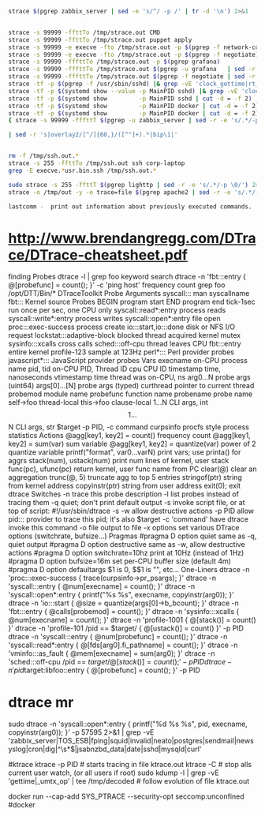 ```sh
strace $(pgrep zabbix_server | sed -e 's/^/ -p /' | tr -d '\n') 2>&1


strace -s 99999 -ffttTo /tmp/strace.out CMD
strace -s 99999 -ffttTo /tmp/strace.out puppet apply                                   --modulepath=/puppet-envs/modules --config /workdir/shared/puppet.conf -e ""
strace -s 99999 -e execve -fto /tmp/strace.out -p $(pgrep -f network-config-tui.sh)
strace -s 99999 -e execve -fto /tmp/strace.out -p $(pgrep -f negotiate)
strace -s 99999 -fffttTo /tmp/strace.out -p $(pgrep grafana)
strace -s 99999 -fffttTo /tmp/strace.out $(pgrep -u grafana   | sed -r -e 's/.*/-p \0/')
strace -s 99999 -fffttTo /tmp/strace.out $(pgrep -f negotiate | sed -r -e 's/.*/-p \0/')
strace -tf -p $(pgrep -f /usr/sbin/sshd) |& grep -vE 'clock_gettime|rt_sigprocmask' | grep -F / | grep -E open\|execve
strace -tf -p $(systemd show --value -p MainPID sshd) |& grep -vE 'clock_gettime|rt_sigprocmask' | grep -F / | grep -E open\|execve
strace -tf -p $(systemd show         -p MainPID sshd | cut -d = -f 2) |& grep -vE 'clock_gettime|rt_sigprocmask' | grep -F / | grep -E open\|execve
strace -tf -p $(systemd show         -p MainPID docker | cut -d = -f 2) |& grep -vE 'clock_gettime|rt_sigprocmask' | grep -F / | grep -E open\|execve
strace -tf -p $(systemd show         -p MainPID docker | cut -d = -f 2) |& grep -vE 'clock_gettime|rt_sigprocmask' | grep -F / | grep -E open\|execve | grep -E 'jks|cacert'
{ strace -s 99999 -fffttT $(pgrep -u zabbix_server | sed -r -e 's/.*/-p \0/') |& tee -a /tmp/strace.out; } &>/dev/null </dev/null  &

| sed -r 's|overlay2/[^/]{60,}/([^"]+).*|bip\1|'


rm -f /tmp/ssh.out.* 
strace -s 255 -ffttTo /tmp/ssh.out ssh corp-laptop
grep -E execve.*usr.bin.ssh /tmp/ssh.out.*

sudo strace -s 255 -ffttT $(pgrep lighttp | sed -r -e 's/.*/-p \0/') 2>&1 | grep zabbixweb
strace -o /tmp/out -y -e trace=file $(pgrep apache2 | sed -r -e 's/.*/-p \0/')

lastcomm -  print out information about previously executed commands.
```

# http://www.brendangregg.com/DTrace/DTrace-cheatsheet.pdf
finding Probes
dtrace -l | grep foo keyword search
dtrace -n 'fbt:::entry { @[probefunc] = count(); }' -c 'ping host'
frequency count
grep foo /opt/DTT/Bin/* DTraceToolkit
Probe Arguments
syscall::: man syscallname
fbt::: Kernel source
Probes
BEGIN program start
END program end
tick-1sec run once per sec, one CPU only
syscall::read*:entry process reads
syscall::write*:entry process writes
syscall::open*:entry file open
proc:::exec-success process create
io:::start,io:::done disk or NFS I/O request
lockstat:::adaptive-block blocked thread acquired kernel mutex
sysinfo:::xcalls cross calls
sched:::off-cpu thread leaves CPU
fbt:::entry entire kernel
profile-123 sample at 123Hz
perl*::: Perl provider probes
javascript*::: JavaScript provider probes
Vars
execname on-CPU process name
pid, tid on-CPU PID, Thread ID
cpu CPU ID
timestamp time, nanoseconds
vtimestamp time thread was on-CPU, ns
arg0...N probe args (uint64)
args[0]...[N] probe args (typed)
curthread pointer to current thread
probemod module name
probefunc function name
probename probe name
self->foo thread-local
this->foo clause-local
$1...$N CLI args, int
$$1...$$N CLI args, str
$target -p PID, -c command
curpsinfo procfs style process statistics
Actions
@agg[key1, key2] = count() frequency count
@agg[key1, key2] = sum(var) sum variable
@agg[key1, key2] = quantize(var) power of 2 quantize variable
printf("format", var0...varN) print vars; use printa() for aggrs
stack(num), ustack(num) print num lines of kernel, user stack
func(pc), ufunc(pc) return kernel, user func name from PC
clear(@) clear an aggregation
trunc(@, 5) truncate agg to top 5 entries
stringof(ptr) string from kernel address
copyinstr(ptr) string from user address
exit(0); exit dtrace
Switches
-n trace this probe description
-l list probes instead of tracing them
-q quiet; don't print default output
-s <file> invoke script file, or at top of script: #!/usr/sbin/dtrace -s
-w allow destructive actions
-p PID allow pid::: provider to trace this pid; it's also $target
-c 'command' have dtrace invoke this command
-o file output to file
-x options set various DTrace options (switchrate, bufsize…)
Pragmas
#pragma D option quiet same as -q, quiet output
#pragma D option destructive same as -w, allow destructive actions
#pragma D option switchrate=10hz print at 10Hz (instead of 1Hz)
#pragma D option bufsize=16m set per-CPU buffer size (default 4m)
#pragma D option defaultargs $1 is 0, $$1 is "", etc…
One-Liners
dtrace -n 'proc:::exec-success { trace(curpsinfo->pr_psargs); }'
dtrace -n 'syscall:::entry { @num[execname] = count(); }'
dtrace -n 'syscall::open*:entry { printf("%s %s", execname, copyinstr(arg0)); }'
dtrace -n 'io:::start { @size = quantize(args[0]->b_bcount); }'
dtrace -n 'fbt:::entry { @calls[probemod] = count(); }'
dtrace -n 'sysinfo:::xcalls { @num[execname] = count(); }'
dtrace -n 'profile-1001 { @[stack()] = count() }'
dtrace -n 'profile-101 /pid == $target/ { @[ustack()] = count() }' -p PID
dtrace -n 'syscall:::entry { @num[probefunc] = count(); }'
dtrace -n 'syscall::read*:entry { @[fds[arg0].fi_pathname] = count(); }'
dtrace -n 'vminfo:::as_fault { @mem[execname] = sum(arg0); }'
dtrace -n 'sched:::off-cpu /pid == $target/ { @[stack()] = count(); }' -p PID
dtrace -n 'pid$target:libfoo::entry { @[probefunc] = count(); }' -p PID

# dtrace mr
sudo dtrace -n 'syscall::open*:entry { printf("%d %s %s", pid, execname, copyinstr(arg0)); }' -p 57595 2>&1  | grep -vE 'zabbix_server|TOS_ESB|fping|squid|invalid|neato|postgres|sendmail|newsyslog|cron|dig|^\s*$|jsabnzbd_data|date|sshd|mysqld|curl'

#ktrace
ktrace -p PID # starts tracing in file ktrace.out
ktrace -C # stop alls current user watch, (or all users if root)
sudo kdump -l  | grep -vE 'gettime|_umtx_op' | tee /tmp/decoded # follow evolution of file ktrace.out


docker run --cap-add SYS_PTRACE --security-opt seccomp:unconfined #docker
